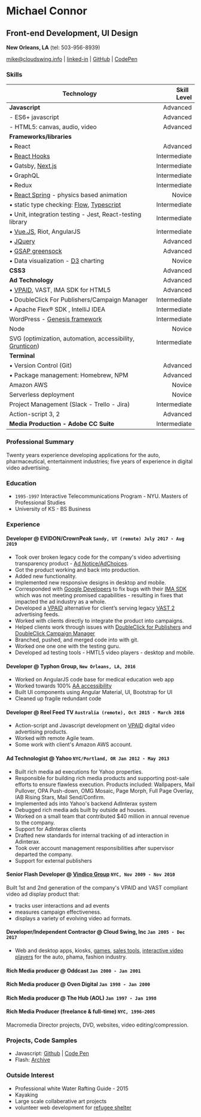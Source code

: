 # Michael Connor

## Front-end Development, UI Design

**New Orleans, LA** (tel: 503-956-8939)

[mike@cloudswing.info][mailto] |  [linked-in][linkedinURL] | [GitHub][github-link] | [CodePen][codepen]

### Skills

| Technology                  | &nbsp; Skill &nbsp; Level
| ------------- | -----:|
| **Javascript**                    |  Advanced
|  - ES6+ javascript  | Advanced
|  - HTML5: canvas, audio, video    |  Advanced|
| **Frameworks/libraries** |
| • React |  Advanced
| • [React Hooks][hooks-example] |  Intermediate
| • Gatsby, [Next.js][next-js]  |  Intermediate |
| • GraphQL  |  Intermediate |
| • Redux  |  Intermediate |
| • [React Spring][spring] - physics based animation  |  Novice |
| • static type checking: [Flow][flow], [Typescript][typescript] |  Intermediate
| • Unit, integration testing -  Jest, React-testing library       |  Intermediate |
| • [Vue.JS][vue-wattage], Riot, AngularJS |  Intermediate
| • [JQuery][jquery-gallery]  | Advanced
| • [GSAP greensock][fizzbuzz]  | Advanced
| • Data visualization - [D3][d3] charting      |  Novice
| **CSS3**                 |  Advanced
| **Ad Technology**  |  Advanced
| • [VPAID][vpaid], VAST, IMA SDK for HTML5 |  Advanced
| • DoubleClick For Publishers/Campaign Manager          | Intermediate
| • Apache Flex® SDK , IntelliJ IDEA  |  Intermediate
| WordPress - [Genesis framework][genesis]     | Intermediate
| Node       |  Novice |
| SVG (optimization, automation, accessibility, [Grunticon][svg-bm])      |  Intermediate
| **Terminal**|
| • Version Control (Git)                    | Advanced
| • Package management: Homebrew, NPM|  Advanced
| Amazon AWS |  Novice |
| Serverless deployment |  Novice |
| Project Management (Slack - Trello - Jira)    |  Intermediate
| Action-script 3, 2  | Advanced
| **Media Production - Adobe CC Suite**| Intermediate

### Professional Summary

Twenty years experience developing applications for the auto, pharmaceutical,
entertainment industries; five years of experience in digital video advertising.

### Education

- `1995-1997` Interactive Telecommunications Program - NYU. Masters of Professional Studies
- University of KS - BS Business

### Experience

#### Developer @ EVIDON/CrownPeak `Sandy, UT (remote) July 2017 - Aug 2019`

- Took over broken legacy code for the company's video advertising transparency product - [Ad Notice/AdChoices][adchoices].
- Got the product working and back into production.
- Added new functionality.
- Implemented new responsive designs in desktop and mobile.
- Corresponded with [Google Developers][imaforum] to fix bugs with their [IMA SDK][imasdk] which was not meeting promised capabilities - resulting in fixes that impacted the ad industry as a whole.
- Developed a [VPAID][vpaid] alternative for client’s serving legacy [VAST 2][vast2] advertising feeds.
- Worked with clients directly to integrate the product into campaigns.
- Helped clients work through issues with [DoubleClick for Publishers][dfp] and [DoubleClick Campaign Manager][dcm]
- Branched, pushed, and merged code into with git.
- Worked one one one with the testing guru.
- Developed ad testing tools -  HMTL5 video players - desktop and mobile.

#### Developer @ Typhon Group, `New Orleans, LA, 2016`

- Worked on AngularJS code base for medical education web app
- Worked towards 100% [AA accessibility][aria]
- Built UI components using Angular Material, UI, Bootstrap for UI
- Cleaned up fragile redundant code

#### Developer @ Reel Feed TV `Australia (remote), Oct 2015 - March 2016`

- Action-script and Javascript development on [VPAID][vpaid] digital video advertising products.
- Worked with remote Agile team.
- Some work with client's Amazon AWS account.

#### Ad Technologist @ Yahoo `NYC/Portland, OR Jan 2012 - May 2013`

- Built rich media ad executions for Yahoo properties.
- Responsible for building rich media products and supporting post-sale efforts to ensure flawless execution. Products included: Wallpapers, Mail Pullover, OPA Push-down, OMG Mosaic, Page Morph, Full Page Overlay, IAB Rising Stars, Mail Send/Confirm.
- Implemented ads into Yahoo's backend AdInterax system
- Debugged rich media ads built by outside ad houses.
- Worked on a small team that contributed $40 million in annual revenue to the company.
- Support for AdInterax clients
- Drafted new standards for internal tracking of ad interaction in Adinterax.
- Took over  account management responsibilities after supervisor departed the company.
- Support for external publishers

#### Senior Flash Developer @ [Vindico Group][vindico] `NYC, Nov 2009 - Nov 2010`

Built 1st and 2nd generation of the company's VPAID and VAST compliant video ad display product that:

- tracks user interactions and ad events
- measures campaign effectiveness.
- displays a variety of evolving video ad formats.

#### Developer/Independent Contractor @ Cloud Swing, Inc `Jan 2005 - Dec 2017`

- Web and desktop apps, kiosks, [games][elauder], [sales tools][hyndai], [interactive video players][pharma-app] for the auto, phama, fashion industry.

#### Rich Media producer @ Oddcast `Jan 2000 - Jan 2001`

#### Rich Media producer @ Oven Digital `Jan 1998 - Jan 2000`

#### Rich Media producer @ The Hub (AOL) `Jan 1997 - Jan 1998`



#### Rich Media Producer (freelance & full-time) `NYC, 1996-2005`

Macromedia Director projects, DVD, websites, video editing/compression.

### Projects, Code Samples

- Javascript: [Github][github-link] | [Code Pen][codepen]
- Flash: [Archive][FlashArchive1]

### Outside Interest

- Professional white Water Rafting Guide - 2015
- Kayaking
- Large scale collaberative art projects
- volunteer web development for [refugee shelter][ah]

[bit]: https://bitsrc.io/s
[FlashArchive1]: https://www.flickr.com/photos/rocketnumber9/albums/72157617091593886
[FlashArchive2]: http://portfolio.rocketnumber9.org/search/flash
[project-archive]: http://portfolio.rocketnumber9.org/
[dfp]: https://www.google.com/intl/en/doubleclick/publishers/welcome/
[dcm]: https://www.doubleclickbygoogle.com/solutions/digital-marketing/campaign-manager/
[elauder]: http://rocketnumber9.org/sample/esteelauder/ "Estée Lauder"
[linkedinURL]: https://www.linkedin.com/in/michaelgconnor
[hyndai]: http://rocketnumber9.org/developer/touchscreen-kiosk-hyunda/
[hyndai photos]: https://www.flickr.com/photos/rocketnumber9/sets/72157610613514303/show/
[kia]: http://rocketnumber9.org/client/optima/optima.html "Auto App"
[peas]: http://i.imgur.com/44Q9cMXs.jpg
[pharmaapp]: http://i.imgur.com/J7LS14ht.jpg "Pharmaceutical App"
[slack]: http://i.imgur.com/4xxDEUPs.png
[slacksite]: https://slack.com/
[thup games]: http://thup.com/
[vindico]: https://vindico.com/
[vpaid]: https://www.iab.com/guidelines/digital-video-player-ad-interface-definition-vpaid-2-0/
[Yahoo Connected TV]: https://smarttv.yahoo.com/
[zitgame]: http://i.imgur.com/vRHv0Igt.jpg "Face Book Game"
[pharmaAppTumblr]: http://68.media.tumblr.com/tumblr_lnnyjzj10N1qh4spho1_1280.jpg
[pharma-app]: http://rocketnumber9.org/developer/as3-interactive-video/
[rocket9Dev]: http://rocketnumber9.org/developer/
[eyeblaster-stetchybanner]: http://rocketnumber9.org/client/eyeblaster/stretchableBanner/
[eyeblaster-skyscraper]: http://rocketnumber9.org/client/eyeblaster/stetchableSkyscraper/
[eyeblaster-videomixer]: http://rocketnumber9.org/client/eyeblaster/videomixer/
[digvideo]: http://rocketnumber9.org/client/dig.htm
[contact]: http://rocketnumber9.org/contact/
[github-link]: https://github.com/mconnor
[github]: https://github.com/
[genesis]: http://www.studiopress.com/faqs/
[gssp]: https://greensock.com/gsap
[brew]: http://brew.sh/
[ng-material]: https://material.angularjs.org
[tikun]: http://www.tikun.stateu.org/
[doucette]: http://chiefdoucette.com/
[githubpic]: ./images/GitHub-Mark-32px.png "Git Hub"
[es6logo]: ./images/es6.svg "ES6"
[vuelogo]: ./images/vue-small.png "Vue.js"
[reactlogo]: ./images/react2.png "React.js"
[uibootstrap]: https://angular-ui.github.io/bootstrap/
[webpack]:http://webpack.github.io/
[babel]:http://babeljs.io/
[vue]:https://vuejs.org/
[pgpkey]:https://twitter.com/cloud_swing/status/842115087632605186
[aurelia]:http://aurelia.io/
[riot]:http://riotjs.com/
[vue-wattage]:http://rocketnumber9.org/test/vue-wattage-calculator/index.html "wattage calculator"
[tictactoe]:https://mconnor.github.io/tic-tac-toe/
[aria]:https://developer.mozilla.org/en-US/docs/Web/Accessibility/ARIA
[brew]: https://brew.sh/
[d3]: https://d3js.org/
[codepen]: https://codepen.io/cloudswing
[adchoices]: https://crownpeak.com/products/consent-solutions/ad-notice
[svg-bm]: http://rocketnumber9.org/codesamples/grunticon/ "svg animation"
[jquery-gallery]: http://rocketnumber9.org/sample/responsivePhotoGallery/ "responsive photo gallery"
[canvas-balls]: http://rocketnumber9.org/test/animation01/box2dCanvas/game.html "bouncing balls"
[fizzbuzz]: http://rocketnumber9.org/test/jschallenges/fizzBuzz/fizzbuzz.html "greensock animation"
[imasdk]: https://developers.google.com/interactive-media-ads/docs/sdks/html5/ "Google IMA SDK for HTML5 V3"
[imaforum]: https://groups.google.com/forum/#!forum/ima-sdk "Google Interactive Media Ads SDK Technical Forum"
[next-js]: https://nextjs.org/ "Next JS"
[flow]: https://flow.org/en/
[typescript]: https://www.typescriptlang.org

[hooks]: https://reactjs.org/docs/hooks-intro.html
[spring]: https://www.react-spring.io

[hooks-example]: https://hooks-wine-store.mconnor.now.sh/
[mailto]: mailto:mike@clodswing.info
[vast2]: https://www.iab.com/guidelines/digital-video-ad-serving-template-vast-2-0/
[ah]: https://annunciationhouse.org
